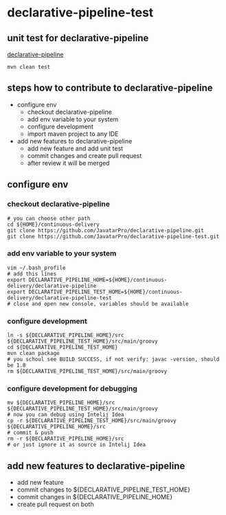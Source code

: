 # declarative-pipeline-test

## unit test for declarative-pipeline

[declarative-pipeline](https://github.com/JavatarPro/declarative-pipeline)

    mvn clean test

## steps how to contribute to declarative-pipeline

- configure env
    - checkout declarative-pipeline
    - add env variable to your system
    - configure development
    - import maven project to any IDE
- add new features to declarative-pipeline
    - add new feature and add unit test
    - commit changes and create pull request
    - after review it will be merged

## configure env

### checkout declarative-pipeline

    # you can choose other path
    cd ${HOME}/continuous-delivery
    git clone https://github.com/JavatarPro/declarative-pipeline.git
    git clone https://github.com/JavatarPro/declarative-pipeline-test.git
    
### add env variable to your system   
    
    vim ~/.bash_profile
    # add this lines
    export DECLARATIVE_PIPELINE_HOME=${HOME}/continuous-delivery/declarative-pipeline
    export DECLARATIVE_PIPELINE_TEST_HOME=${HOME}/continuous-delivery/declarative-pipeline-test
    # close and open new console, variables should be available
    
### configure development

    ln -s ${DECLARATIVE_PIPELINE_HOME}/src  ${DECLARATIVE_PIPELINE_TEST_HOME}/src/main/groovy
    cd ${DECLARATIVE_PIPELINE_TEST_HOME}
    mvn clean package
    # you schoul see BUILD SUCCESS, if not verify: javac -version, should be 1.8
    rm ${DECLARATIVE_PIPELINE_TEST_HOME}/src/main/groovy
    
### configure development for debugging

    mv ${DECLARATIVE_PIPELINE_HOME}/src ${DECLARATIVE_PIPELINE_TEST_HOME}/src/main/groovy
    # now you can debug using Intelij Idea
    cp -r ${DECLARATIVE_PIPELINE_TEST_HOME}/src/main/groovy ${DECLARATIVE_PIPELINE_HOME}/src
    # commit & push
    rm -r ${DECLARATIVE_PIPELINE_HOME}/src
    # or just ignore it as source in Intelij Idea

   
## add new features to declarative-pipeline

- add new feature
- commit changes to ${DECLARATIVE_PIPELINE_TEST_HOME}
- commit changes in ${DECLARATIVE_PIPELINE_HOME}
- create pull request on both
